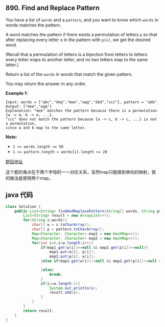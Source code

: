 ## 890. Find and Replace Pattern

You have a list of `words` and a `pattern`, and you want to know which `words` in words matches the pattern.

A word matches the pattern if there exists a permutation of letters `p` so that after replacing every letter x in the pattern with `p(x)`, we get the desired word.

(Recall that a permutation of letters is a bijection from letters to letters: every letter maps to another letter, and no two letters map to the same letter.)

Return a list of the `words` in words that match the given pattern. 

You may return the answer in any order.

**Example 1:**

```
Input: words = ["abc","deq","mee","aqq","dkd","ccc"], pattern = "abb"
Output: ["mee","aqq"]
Explanation: "mee" matches the pattern because there is a permutation {a -> m, b -> e, ...}. 
"ccc" does not match the pattern because {a -> c, b -> c, ...} is not a permutation,
since a and b map to the same letter.
```

**Note:**

- `1 <= words.length <= 50`
- `1 <= pattern.length = words[i].length <= 20`

[题目地址](https://leetcode.com/problems/find-and-replace-pattern/)

这个题的难点在于两个字母的一一对应关系，显然map只能做到单向的映射，我的做法是使用两个map。

## java 代码

```java
class Solution {
    public List<String> findAndReplacePattern(String[] words, String pattern) {
        List<String> result = new ArrayList<>();
        for(String s:words){
            char[] w = s.toCharArray();
            char[] p = pattern.toCharArray();
            Map<Character, Character> map1 = new HashMap<>();
            Map<Character, Character> map2 = new HashMap<>();
            for(int i=0;i<w.length;i++){
                if(map1.get(w[i])==null && map2.get(p[i])==null){
                    map1.put(w[i], p[i]);
                    map2.put(p[i], w[i]);
                }else if(map1.get(w[i])!=null && map2.get(p[i])!=null && map1.get(w[i])==p[i] && map2.get(p[i])==w[i]){

                }else{
                    break;
                }
                if(i==w.length-1){
                    System.out.println(s);
                    result.add(s);
                }
            }
        }
        return result;
    }
}  
```